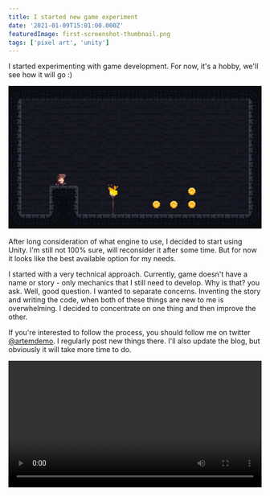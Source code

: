 ```yaml
---
title: I started new game experiment
date: '2021-01-09T15:01:00.000Z'
featuredImage: first-screenshot-thumbnail.png
tags: ['pixel art', 'unity']
---
```


I started experimenting with game development. For now, it's a hobby, we'll see how it will go :)

<!-- end -->

![Game experiment](first-screenshot.png)

After long consideration of what engine to use, I decided to start using Unity.
I'm still not 100% sure, will reconsider it after some time.
But for now it looks like the best available option for my needs.

I started with a very technical approach.
Currently, game doesn't have a name or story - only mechanics that I still need to develop.
Why is that? you ask. Well, good question. I wanted to separate concerns.
Inventing the story and writing the code, when both of these things are new to me is overwhelming.
I decided to concentrate on one thing and then improve the other.

If you're interested to follow the process, you should follow me on twitter [@artemdemo](https://twitter.com/artemdemo).
I regularly post new things there.
I'll also update the blog, but obviously it will take more time to do.

<video autoplay loop style="width: 100%">
  <source src="first-game-video.mp4" type="video/mp4" />
</video>
